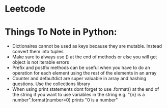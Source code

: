 # Leetcode

# Things To Note in Python:
- Dictionaires cannot be used as keys because they are mutable. Instead convert them into tuples
- Make sure to always use () at the end of methods or else you will get object is not iterable errors
- Prefix and postfix methods can be useful when you have to do an operation for each element using the rest of the elements in an array
- Counter and defaultdict are super valuable in array and hashing questions. Use the collections library
- When using print statements dont forget to use .format() at the end of the string if you want to use variables in the string e.g. "{n} is a number".format(number=0) prints "0 is a number"



